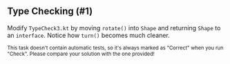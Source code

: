 ## Type Checking (#1)

Modify `TypeCheck3.kt` by moving `rotate()` into `Shape` and returning `Shape`
to an `interface`. Notice how `turn()` becomes much cleaner.

<sub> This task doesn't contain automatic tests,
so it's always marked as "Correct" when you run "Check".
Please compare your solution with the one provided! </sub>
